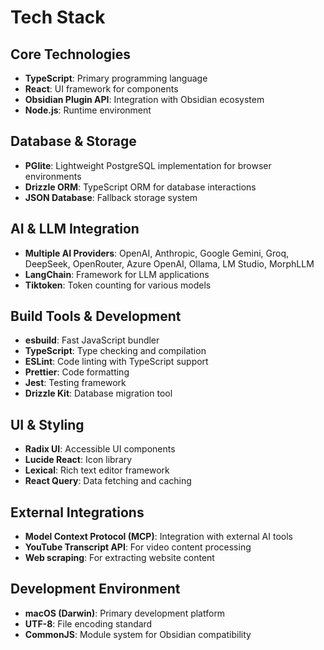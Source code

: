 # Tech Stack

## Core Technologies
- **TypeScript**: Primary programming language
- **React**: UI framework for components
- **Obsidian Plugin API**: Integration with Obsidian ecosystem
- **Node.js**: Runtime environment

## Database & Storage
- **PGlite**: Lightweight PostgreSQL implementation for browser environments
- **Drizzle ORM**: TypeScript ORM for database interactions
- **JSON Database**: Fallback storage system

## AI & LLM Integration
- **Multiple AI Providers**: OpenAI, Anthropic, Google Gemini, Groq, DeepSeek, OpenRouter, Azure OpenAI, Ollama, LM Studio, MorphLLM
- **LangChain**: Framework for LLM applications
- **Tiktoken**: Token counting for various models

## Build Tools & Development
- **esbuild**: Fast JavaScript bundler
- **TypeScript**: Type checking and compilation
- **ESLint**: Code linting with TypeScript support
- **Prettier**: Code formatting
- **Jest**: Testing framework
- **Drizzle Kit**: Database migration tool

## UI & Styling
- **Radix UI**: Accessible UI components
- **Lucide React**: Icon library
- **Lexical**: Rich text editor framework
- **React Query**: Data fetching and caching

## External Integrations
- **Model Context Protocol (MCP)**: Integration with external AI tools
- **YouTube Transcript API**: For video content processing
- **Web scraping**: For extracting website content

## Development Environment
- **macOS (Darwin)**: Primary development platform
- **UTF-8**: File encoding standard
- **CommonJS**: Module system for Obsidian compatibility